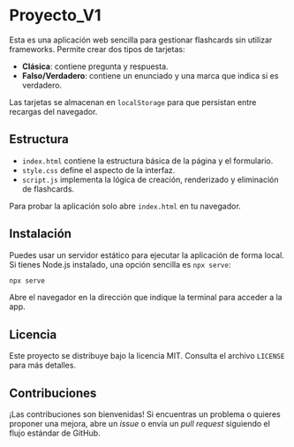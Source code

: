 # Proyecto_V1

Esta es una aplicación web sencilla para gestionar flashcards sin utilizar frameworks. Permite crear dos tipos de tarjetas:

- **Clásica**: contiene pregunta y respuesta.
- **Falso/Verdadero**: contiene un enunciado y una marca que indica si es verdadero.

Las tarjetas se almacenan en `localStorage` para que persistan entre recargas del navegador.

## Estructura

- `index.html` contiene la estructura básica de la página y el formulario.
- `style.css` define el aspecto de la interfaz.
- `script.js` implementa la lógica de creación, renderizado y eliminación de flashcards.

Para probar la aplicación solo abre `index.html` en tu navegador.

## Instalación

Puedes usar un servidor estático para ejecutar la aplicación de forma local. Si tienes Node.js instalado, una opción sencilla es `npx serve`:

```bash
npx serve
```

Abre el navegador en la dirección que indique la terminal para acceder a la app.

## Licencia

Este proyecto se distribuye bajo la licencia MIT. Consulta el archivo `LICENSE` para más detalles.

## Contribuciones

¡Las contribuciones son bienvenidas! Si encuentras un problema o quieres proponer una mejora, abre un *issue* o envía un *pull request* siguiendo el flujo estándar de GitHub.


